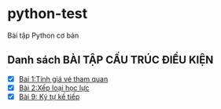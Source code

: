 # python-test
Bài tập Python cơ bản
## Danh sách BÀI TẬP CẤU TRÚC ĐIỀU KIỆN
- [x] [Bai 1:Tính giá vé tham quan](bai1.py)
- [x] [Bài 2:Xếp loại học lực](bai2.py)
- [x] [Bài 9: Ký tự kế tiếp](bai9.py)
